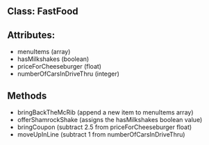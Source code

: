 ## Class: FastFood

## Attributes:
 - menuItems (array)
 - hasMilkshakes (boolean)
 - priceForCheeseburger (float)
 - numberOfCarsInDriveThru (integer)

## Methods
 - bringBackTheMcRib (append a new item to menuItems array)
 - offerShamrockShake (assigns the hasMilkshakes boolean value)
 - bringCoupon (subtract 2.5 from priceForCheeseburger float)
 - moveUpInLine (subtract 1 from numberOfCarsInDriveThru)
